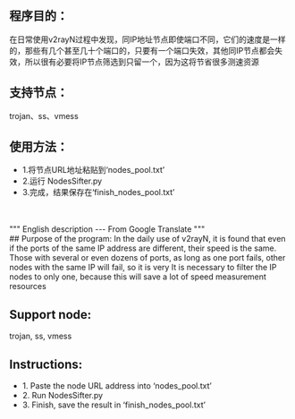 ## 程序目的：
在日常使用v2rayN过程中发现，同IP地址节点即使端口不同，它们的速度是一样的，那些有几个甚至几十个端口的，只要有一个端口失效，其他同IP节点都会失效，所以很有必要将IP节点筛选到只留一个，因为这将节省很多测速资源

## 支持节点：
trojan、ss、vmess

## 使用方法：
<ul>
      <li>1.将节点URL地址粘贴到‘nodes_pool.txt’</li>
      <li>2.运行 NodesSifter.py</li>
      <li>3.完成，结果保存在‘finish_nodes_pool.txt’</li>
</ul>
</br>
</br>
""" English description --- From Google Translate """
</br>
## Purpose of the program:
In the daily use of v2rayN, it is found that even if the ports of the same IP address are different, their speed is the same. Those with several or even dozens of ports, as long as one port fails, other nodes with the same IP will fail, so it is very It is necessary to filter the IP nodes to only one, because this will save a lot of speed measurement resources

## Support node:
trojan, ss, vmess

## Instructions:
<ul>
      <li>1. Paste the node URL address into ‘nodes_pool.txt’</li>
      <li>2. Run NodesSifter.py</li>
      <li>3. Finish, save the result in ‘finish_nodes_pool.txt’</li>
</ul>
